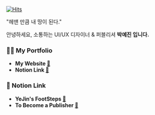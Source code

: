 [![Hits](https://hits.seeyoufarm.com/api/count/incr/badge.svg?url=https%3A%2F%2Fgithub.com%2FYeJinii&count_bg=%239E9E9E&title_bg=%23454545&icon=&icon_color=%23E7E7E7&title=Visitors&edge_flat=false)](https://hits.seeyoufarm.com)

"헤맨 만큼 내 땅이 된다."

안녕하세요, 소통하는 UI/UX 디자이너 & 퍼블리셔 <b>박예진 입니다. </br>

### 👋🏻 My Portfolio
- My Website <a href="http://yejindev.dothome.co.kr/yejin">🔗</a>
- Notion Link <a href="https://www.notion.so/YeJin-s-Portfolio-95618954defa411abdec82d8972cfdea">🔗</a>

### 📔 Notion Link
- YeJin's FootSteps <a href="https://www.notion.so/YeJin-s-FootSteps-45dc17c0a4fa41c98deaf569214951d1">🔗<a>
- To Become a Publisher <a href="https://www.notion.so/To-Become-a-Publisher-9ce21d2225b645919082be58bcb82fb1">🔗<a>
